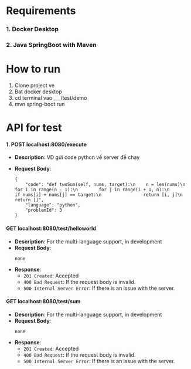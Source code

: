 # Requirements

### 1. Docker Desktop
### 2. Java SpringBoot with Maven

# How to run
1. Clone project ve
2. Bat docker desktop
3. cd terminal vao ___/test/demo
4. mvn spring-boot:run


# API for test

#### 1. POST localhost:8080/execute
- **Description**: VD gửi code python về server để chạy
- **Request Body**:

    ```
    {
        "code": "def twoSum(self, nums, target):\n    n = len(nums)\n    for i in range(n - 1):\n        for j in range(i + 1, n):\n            if nums[i] + nums[j] == target:\n                return [i, j]\n    return []",
        "language": "python",
        "problemId": 3
    }
    ```


#### GET localhost:8080/test/helloworld

- **Description**: For the multi-language support, in development
- **Request Body**:
    ```
    none
    ```
- **Response**:
  - `201 Created`: Accepted
  - `400 Bad Request`: If the request body is invalid.
  - `500 Internal Server Error`: If there is an issue with the server.


#### GET localhost:8080/test/sum

- **Description**: For the multi-language support, in development
- **Request Body**:
    ```
    none
    ```
- **Response**:
  - `201 Created`: Accepted
  - `400 Bad Request`: If the request body is invalid.
  - `500 Internal Server Error`: If there is an issue with the server.